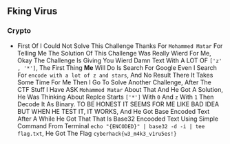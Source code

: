 ## Fking Virus
### Crypto

- First Of I Could Not Solve This Challenge Thanks For ```Mohammed Matar``` For Telling Me The Solution Of This Challenge Was Really Wierd For Me, Okay The Challenge Is Giving You Wierd Damn Text With A LOT OF ```['z' , '*']```, The First Thing **Me** Will Do Is Search For Google Even I Search For ```encode with a lot of z and stars```, And No Result There It Takes Some Time For Me Then I Go To Solve Another Challenge, After The CTF Stuff I Have ASK ```Mohammed Matar``` About That And He Got A Solution, He Was Thinking About Replce Starts ```['*']``` With ```0``` And ```z``` With ```1``` Then Decode It As Binary. TO BE HONEST IT SEEMS FOR ME LIKE BAD IDEA BUT WHEN HE TEST IT, IT WORKS, And He Got Base Encoded Text After A While He Got That That Is Base32 Encooded Text Using Simple Command From Terminal ``` echo "{ENCODED}" | base32 -d -i | tee flag.txt ```, He Got The Flag ```cyberhack{w3_m4k3_v1ru5es!}```
